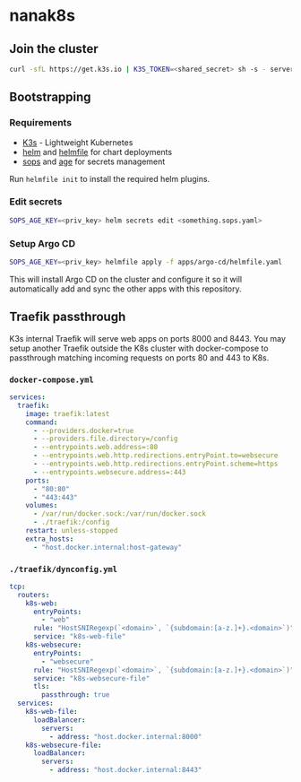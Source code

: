 # nanak8s

## Join the cluster

```sh
curl -sfL https://get.k3s.io | K3S_TOKEN=<shared_secret> sh -s - server --server https://<domain>:6443 --disable local-storage
```

## Bootstrapping

### Requirements

- [K3s](https://docs.k3s.io/) - Lightweight Kubernetes
- [helm](https://helm.sh/) and [helmfile](https://helmfile.readthedocs.io/en/latest/) for chart deployments
- [sops](https://github.com/mozilla/sops) and [age](https://github.com/FiloSottile/age) for secrets management

Run `helmfile init` to install the required helm plugins.

### Edit secrets

```sh
SOPS_AGE_KEY=<priv_key> helm secrets edit <something.sops.yaml>
```

### Setup Argo CD

```sh
SOPS_AGE_KEY=<priv_key> helmfile apply -f apps/argo-cd/helmfile.yaml
```

This will install Argo CD on the cluster and configure it so it will automatically add and sync the other apps with this repository.

## Traefik passthrough

K3s internal Traefik will serve web apps on ports 8000 and 8443. You may setup another Traefik outside the K8s cluster with docker-compose to passthrough matching incoming requests on ports 80 and 443 to K8s.

### `docker-compose.yml`

```yaml
services:
  traefik:
    image: traefik:latest
    command:
      - --providers.docker=true
      - --providers.file.directory=/config
      - --entrypoints.web.address=:80
      - --entrypoints.web.http.redirections.entryPoint.to=websecure
      - --entrypoints.web.http.redirections.entryPoint.scheme=https
      - --entrypoints.websecure.address=:443
    ports:
      - "80:80"
      - "443:443"
    volumes:
      - /var/run/docker.sock:/var/run/docker.sock
      - ./traefik:/config
    restart: unless-stopped
    extra_hosts:
      - "host.docker.internal:host-gateway"
```

### `./traefik/dynconfig.yml`

```yaml
tcp:
  routers:
    k8s-web:
      entryPoints:
        - "web"
      rule: "HostSNIRegexp(`<domain>`, `{subdomain:[a-z.]+}.<domain>`)"
      service: "k8s-web-file"
    k8s-websecure:
      entryPoints:
        - "websecure"
      rule: "HostSNIRegexp(`<domain>`, `{subdomain:[a-z.]+}.<domain>`)"
      service: "k8s-websecure-file"
      tls:
        passthrough: true
  services:
    k8s-web-file:
      loadBalancer:
        servers:
          - address: "host.docker.internal:8000"
    k8s-websecure-file:
      loadBalancer:
        servers:
          - address: "host.docker.internal:8443"
```
